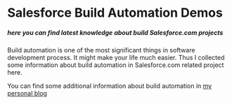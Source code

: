 # Salesforce Build Automation Demos
##### here you can find latest knowledge about build Salesforce.com projects

Build automation is one of the most significant things in software development process. It might make your life much easier. Thus I collected some information about build automation in Salesforce.com related project here.

You can find some additional information about build automation in [my personal blog][blog]

[blog]: <http://pavelslepenkov.info>